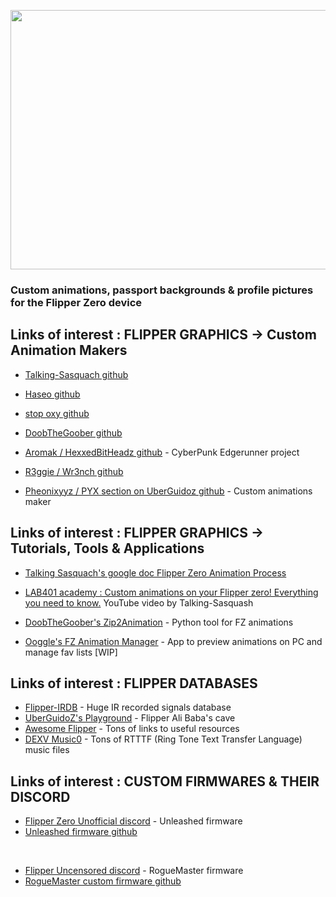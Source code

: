 <p align="center">
<img width="830" height="415" src="https://user-images.githubusercontent.com/110337784/194436239-7cfda198-2808-406c-b1ae-81ab7a7d409a.jpg">
</p>

### __Custom animations, passport backgrounds & profile pictures for the Flipper Zero device__

## Links of interest : FLIPPER GRAPHICS -> Custom Animation Makers
    
- [Talking-Sasquach github](https://github.com/skizzophrenic/Talking-Sasquach)

- [Haseo github](https://github.com/Haseosama/FZ_Animations)

- [stop oxy github](https://github.com/stopoxy/FZAnimations)

- [DoobTheGoober github](https://github.com/CharlesTheGreat77/FlipperZeroAnimation)

- [Aromak / HexxedBitHeadz github](https://github.com/HexxedBitHeadz/FlipperZeroWallpaper) - CyberPunk Edgerunner project

- [R3ggie / Wr3nch github](https://github.com/wrenchathome/flip0anims)

- [Pheonixyyz / PYX section on UberGuidoz github](https://github.com/UberGuidoZ/Flipper/tree/main/Graphics/Animations/PYX) - Custom animations maker

## Links of interest : FLIPPER GRAPHICS -> Tutorials, Tools & Applications

- [Talking Sasquach's google doc Flipper Zero Animation Process](https://docs.google.com/document/d/e/2PACX-1vR_nZRakD6iwJVQS8Pf4y7Wm4klcucrC7EKVO8m_DQV63To7e-alqD0yaoO3sTygjcChfcRo80Hdeet/pub)

- [LAB401 academy : Custom animations on your Flipper zero! Everything you need to know.](https://www.youtube.com/watch?v=Nq5DXhOMo5s) YouTube video by Talking-Sasquash

- [DoobTheGoober's Zip2Animation](https://github.com/CharlesTheGreat77/zip2Animation) - Python tool for FZ animations

- [Ooggle's FZ Animation Manager](https://github.com/Ooggle/FlipperAnimationManager) - App to preview animations on PC and manage fav lists [WIP]

## Links of interest : FLIPPER DATABASES

- [Flipper-IRDB](https://github.com/UberGuidoZ/Flipper-IRDB) - Huge IR recorded signals database
- [UberGuidoZ's Playground](https://github.com/UberGuidoZ/Flipper) - Flipper Ali Baba's cave
- [Awesome Flipper](https://github.com/djsime1/awesome-flipperzero) - Tons of links to useful resources
- [DEXV Music0](https://github.com/DXVVAY/dexv-music0) - Tons of RTTTF (Ring Tone Text Transfer Language) music files

## Links of interest : CUSTOM FIRMWARES & THEIR DISCORD

- [Flipper Zero Unofficial discord](https://discord.com/channels/937479784148115456/996111578543960194) - Unleashed firmware
- [Unleashed firmware github](https://github.com/Eng1n33r/flipperzero-firmware)

<BR>
  
- [Flipper Uncensored discord](https://discord.com/channels/213686842745290752/213686842745290752) - RogueMaster firmware
- [RogueMaster custom firmware github](https://github.com/RogueMaster/flipperzero-firmware-wPlugins/releases)
  
